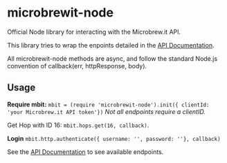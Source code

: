 # microbrewit-node
Official Node library for interacting with the Microbrew.it API.

This library tries to wrap the enpoints detailed in the [API Documentation](http://api.microbrew.it).

All microbrewit-node methods are async, and follow the standard Node.js convention of callback(err, httpResponse, body).

## Usage

**Require mbit:**
```mbit = (require 'microbrewit-node').init({ clientId: 'your Microbrew.it API token'})```
*Not all endpoints require a clientID.*

Get Hop with ID 16: `mbit.hops.get(16, callback)`.

**Login**
```mbit.http.authenticate({ username: '', password: ''}, callback)```

See the [API Documentation](http://api.microbrew.it) to see available endpoints.
